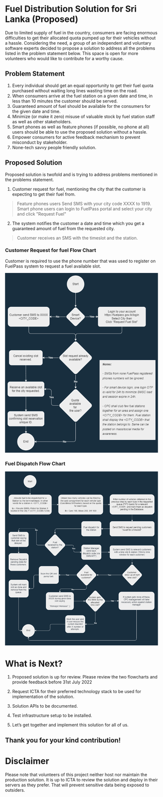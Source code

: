 # Fuel Distribution Solution for Sri Lanka (Proposed)

Due to limited supply of fuel in the country, consumers are facing enormous difficulties to get their allocated quota pumped up for their vehicles without a hassle. Considering the need, a group of an independent and voluntary software experts decided to propose a solution to address all the problems listed in the problem statement below. This space is open for more volunteers who would like to contribute for a worthy cause.

## Problem Statement


1. Every individual should get an equal opportunity to get their fuel quota purchased without waiting long lines wasting time on the road.
2. When consumers arrive at the fuel station on a given date and time, in less than 10 minutes the customer should be served.
3. Guaranteed amount of fuel should be available for the consumers for the given date and time.
3. Minimize (or make it zero) misuse of valuable stock by fuel station staff as well as other stakeholders.
4. Smart phones as well as feature phones (if possible, no phone at all) users should be able to use the proposed solution without a hassle.
5. Empower consumers for active feedback mechanism to prevent misconduct by stakeholder.
6. None-tech savvy people friendly solution.

## Proposed Solution

Proposed solution is twofold and is trying to address problems mentioned in the problems statement.


1. Customer request for fuel, mentioning the city that the customer is expecting to get their fuel from.

> Feature phones users Send SMS with your city code XXXX to 1919. Smart phone users can login to FuelPass portal and select your city and click "Request Fuel"

2. The system notifies the customer a date and time which you get a guaranteed amount of fuel from the requested city.

> Customer receives an SMS with the timeslot and the station.

### Customer Request for fuel Flow Chart

Customer is required to use the phone number that was used to register on FuelPass system to request a fuel available slot.

<p align="center">
  <img src="https://github.com/fuelforallofus/fuelmeup/blob/p1_dev/request_fuel_load_slot.drawio.png">
</p>

### Fuel Dispatch Flow Chart

<p align="center">
  <img src="https://github.com/fuelforallofus/fuelmeup/blob/p1_dev/fuel_dispatch_flow.drawio.png">
</p>

# What is Next?
1. Proposed solution is up for review. Please review the two flowcharts and provide feedback before 31st July 2022

2. Request ICTA for their preferred technology stack to be used for implementation of the solution.

3. Solution APIs to be documented.

4. Test infrastructure setup to be installed.

5. Let’s get together and implement this solution for all of us.

## Thank you for your kind contribution!

# Disclaimer

Please note that volunteers of this project neither host nor maintain the production solution. It is up to ICTA to review the solution and deploy in their servers as they prefer. That will prevent sensitive data being exposed to outsiders.
